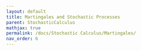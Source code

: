```yaml
---
layout: default
title: Martingales and Stochastic Processes
parent: StochasticCalculus
mathjax: true
permalink: /docs/Stochastic Calculus/Martingales/
nav_order: 6
---
```

